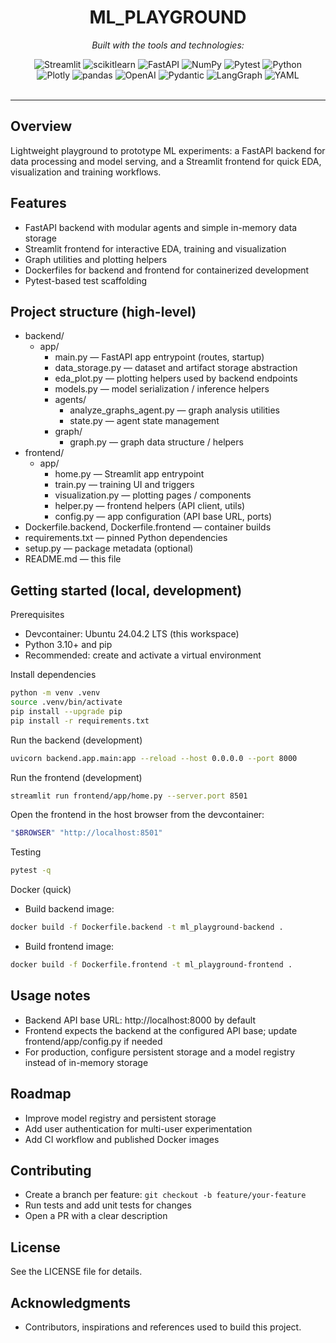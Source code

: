 <div id="top">

<!-- HEADER STYLE: CLASSIC -->
<div align="center">

# ML_PLAYGROUND

<em></em>

<!-- BADGES -->
<!-- local repository, no metadata badges. -->

<em>Built with the tools and technologies:</em>

<img src="https://img.shields.io/badge/Streamlit-FF4B4B.svg?style=default&logo=Streamlit&logoColor=white" alt="Streamlit">
<img src="https://img.shields.io/badge/scikitlearn-F7931E.svg?style=default&logo=scikit-learn&logoColor=white" alt="scikitlearn">
<img src="https://img.shields.io/badge/FastAPI-009688.svg?style=default&logo=FastAPI&logoColor=white" alt="FastAPI">
<img src="https://img.shields.io/badge/NumPy-013243.svg?style=default&logo=NumPy&logoColor=white" alt="NumPy">
<img src="https://img.shields.io/badge/Pytest-0A9EDC.svg?style=default&logo=Pytest&logoColor=white" alt="Pytest">
<img src="https://img.shields.io/badge/Python-3776AB.svg?style=default&logo=Python&logoColor=white" alt="Python">
<br>
<img src="https://img.shields.io/badge/Plotly-3F4F75.svg?style=default&logo=Plotly&logoColor=white" alt="Plotly">
<img src="https://img.shields.io/badge/pandas-150458.svg?style=default&logo=pandas&logoColor=white" alt="pandas">
<img src="https://img.shields.io/badge/OpenAI-412991.svg?style=default&logo=OpenAI&logoColor=white" alt="OpenAI">
<img src="https://img.shields.io/badge/Pydantic-E92063.svg?style=default&logo=Pydantic&logoColor=white" alt="Pydantic">
<img src="https://img.shields.io/badge/LangGraph-3C75AF.svg?style=default&logo=LangChain&logoColor=white" alt="LangGraph">
<img src="https://img.shields.io/badge/YAML-CB171E.svg?style=default&logo=YAML&logoColor=white" alt="YAML">

</div>
<br>

---
## Overview

Lightweight playground to prototype ML experiments: a FastAPI backend for data processing and model serving, and a Streamlit frontend for quick EDA, visualization and training workflows.

## Features
- FastAPI backend with modular agents and simple in-memory data storage
- Streamlit frontend for interactive EDA, training and visualization
- Graph utilities and plotting helpers
- Dockerfiles for backend and frontend for containerized development
- Pytest-based test scaffolding

## Project structure (high-level)
- backend/
  - app/
    - main.py — FastAPI app entrypoint (routes, startup)
    - data_storage.py — dataset and artifact storage abstraction
    - eda_plot.py — plotting helpers used by backend endpoints
    - models.py — model serialization / inference helpers
    - agents/
      - analyze_graphs_agent.py — graph analysis utilities
      - state.py — agent state management
    - graph/
      - graph.py — graph data structure / helpers
- frontend/
  - app/
    - home.py — Streamlit app entrypoint
    - train.py — training UI and triggers
    - visualization.py — plotting pages / components
    - helper.py — frontend helpers (API client, utils)
    - config.py — app configuration (API base URL, ports)
- Dockerfile.backend, Dockerfile.frontend — container builds
- requirements.txt — pinned Python dependencies
- setup.py — package metadata (optional)
- README.md — this file

## Getting started (local, development)

Prerequisites
- Devcontainer: Ubuntu 24.04.2 LTS (this workspace)
- Python 3.10+ and pip
- Recommended: create and activate a virtual environment

Install dependencies
```sh
python -m venv .venv
source .venv/bin/activate
pip install --upgrade pip
pip install -r requirements.txt
```

Run the backend (development)
```sh
uvicorn backend.app.main:app --reload --host 0.0.0.0 --port 8000
```

Run the frontend (development)
```sh
streamlit run frontend/app/home.py --server.port 8501
```

Open the frontend in the host browser from the devcontainer:
```sh
"$BROWSER" "http://localhost:8501"
```

Testing
```sh
pytest -q
```

Docker (quick)
- Build backend image:
```sh
docker build -f Dockerfile.backend -t ml_playground-backend .
```
- Build frontend image:
```sh
docker build -f Dockerfile.frontend -t ml_playground-frontend .
```

## Usage notes
- Backend API base URL: http://localhost:8000 by default
- Frontend expects the backend at the configured API base; update frontend/app/config.py if needed
- For production, configure persistent storage and a model registry instead of in-memory storage

## Roadmap
- Improve model registry and persistent storage
- Add user authentication for multi-user experimentation
- Add CI workflow and published Docker images

## Contributing
- Create a branch per feature: `git checkout -b feature/your-feature`
- Run tests and add unit tests for changes
- Open a PR with a clear description

## License
See the LICENSE file for details.

## Acknowledgments
- Contributors, inspirations and references used to build this project.

